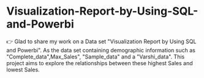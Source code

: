 # Visualization-Report-by-Using-SQL-and-Powerbi
👉 Glad to share my work on a Data set "Visualization Report by Using SQL and Powerbi". As the data set containing demographic information such as "Complete_data",Max_Sales", "Sample_data" and a "Varshi_data". This project aims to explore the relationships between these highest Sales and lowest Sales. 
